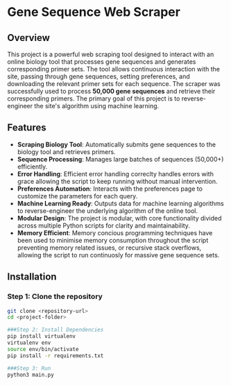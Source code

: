 # Gene Sequence Web Scraper

## Overview
This project is a powerful web scraping tool designed to interact with an online biology tool that processes gene sequences and generates corresponding primer sets. The tool allows continuous interaction with the site, passing through gene sequences, setting preferences, and downloading the relevant primer sets for each sequence. The scraper was successfully used to process **50,000 gene sequences** and retrieve their corresponding primers. The primary goal of this project is to reverse-engineer the site's algorithm using machine learning.

## Features
- **Scraping Biology Tool**: Automatically submits gene sequences to the biology tool and retrieves primers.
- **Sequence Processing**: Manages large batches of sequences (50,000+) efficiently.
- **Error Handling**: Efficient error handling correclty handles errors with grace allowing the script to keep running without manual intervention.
- **Preferences Automation**: Interacts with the preferences page to customize the parameters for each query.
- **Machine Learning Ready**: Outputs data for machine learning algorithms to reverse-engineer the underlying algorithm of the online tool.
- **Modular Design**: The project is modular, with core functionality divided across multiple Python scripts for clarity and maintainability.
- **Memory Efficient**: Memory concious programming techniques have been used to minimise memory consumption throughout the script preventing memory related issues, or recursive stack overflows, allowing the script to run     continuosly for massive gene sequence sets.

## Installation

### Step 1: Clone the repository
```bash
git clone <repository-url>
cd <project-folder>

###Step 2: Install Dependencies
pip install virtualenv
virtualenv env
source env/bin/activate
pip install -r requirements.txt

###Step 3: Run
python3 main.py
